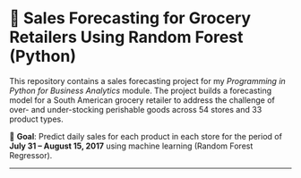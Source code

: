 # 🛒 Sales Forecasting for Grocery Retailers Using Random Forest (Python)

This repository contains a sales forecasting project for my *Programming in Python for Business Analytics* module. The project builds a forecasting model for a South American grocery retailer to address the challenge of over- and under-stocking perishable goods across 54 stores and 33 product types.

📌 **Goal**: Predict daily sales for each product in each store for the period of **July 31 – August 15, 2017** using machine learning (Random Forest Regressor).

---

